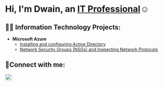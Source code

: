 <h1>Hi, I'm Dwain, an <a href="https://linkedin.com/in/Josh">IT Professional</a>☺</h1>

<h2>👨‍💻 Information Technology Projects:</h2>


- <b>Microsoft Azure</b>
  - [Installing and configuring Active Directory](https://github.com/dallbright20/configure-ad)
  - [Network Security Groups (NSGs) and Inspecting Network Protocols](https://github.com/joshmadakorcc/azure-network-protocols)

<h2>🤳Connect with me:</h2>


[<img align="left" alt="Josh | LinkedIn" width="22px" src="https://cdn.jsdelivr.net/npm/simple-icons@v3/icons/linkedin.svg" />][linkedin]




[linkedin]: https://linkedin.com/in/Josh
